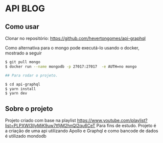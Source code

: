# API BLOG

## Como usar

Clonar no repositório: <https://github.com/hevertongomes/api-graphql>

Como alternativa para o mongo pode executá-lo usando o docker, mostrado a seguir

```bash
$ git pull mongo
$ docker run --name mongodb -p 27017:27017  -e AUTH=no mongo

## Para rodar o projeto.

$ cd api-graphql
$ yarn install
$ yarn dev
```

## Sobre o projeto

Projeto criado com base na playlist <https://www.youtube.com/playlist?list=PLPXWI3llyMiK9uw7tfljM2hnQl2qu6CeT> Para fins de estudo.
Projeto é a criação de uma api utilizando Apollo e Graphql e como bancode de dados é utilizado mondodb
